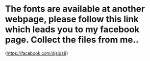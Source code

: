 # The fonts are available at another webpage, please follow this link which leads you to my facebook page. Collect the files from me..
(https://facebook.com/djsids8)
